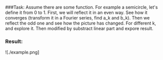 ###Task:
Assume there are some function. For example a semicircle, let's define it from 0 to 1.
First, we will reflect it in an even way. See how it converges (transform it in a Fourier series, find a_k and b_k).
Then we reflect the odd one and see how the picture has changed. For different k, and explore it.
Then modified by substract linear part and expore result.
### Result:
![./example.png]

